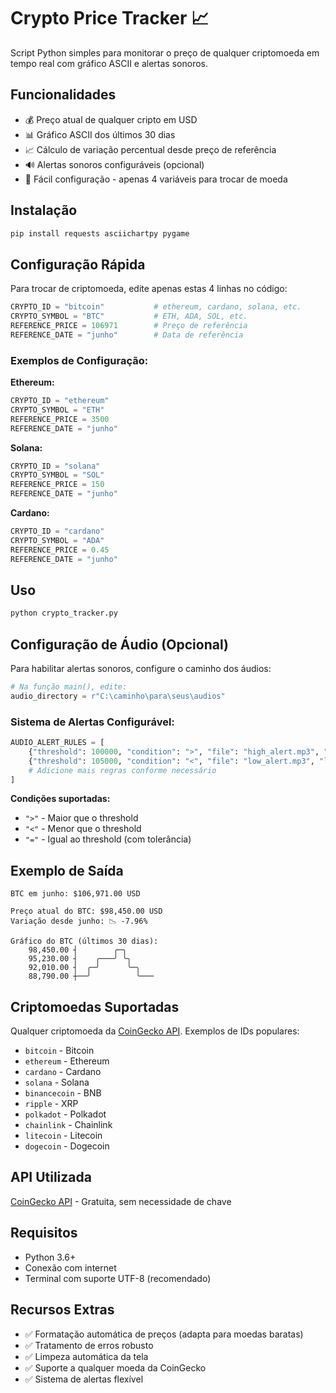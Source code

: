 # Crypto Price Tracker 📈

Script Python simples para monitorar o preço de qualquer criptomoeda em tempo real com gráfico ASCII e alertas sonoros.

## Funcionalidades

- 💰 Preço atual de qualquer cripto em USD
- 📊 Gráfico ASCII dos últimos 30 dias
- 📈 Cálculo de variação percentual desde preço de referência
- 🔊 Alertas sonoros configuráveis (opcional)
- 🎯 Fácil configuração - apenas 4 variáveis para trocar de moeda

## Instalação

```bash
pip install requests asciichartpy pygame
```

## Configuração Rápida

Para trocar de criptomoeda, edite apenas estas 4 linhas no código:

```python
CRYPTO_ID = "bitcoin"           # ethereum, cardano, solana, etc.
CRYPTO_SYMBOL = "BTC"           # ETH, ADA, SOL, etc.
REFERENCE_PRICE = 106971        # Preço de referência
REFERENCE_DATE = "junho"        # Data de referência
```

### Exemplos de Configuração:

**Ethereum:**
```python
CRYPTO_ID = "ethereum"
CRYPTO_SYMBOL = "ETH"
REFERENCE_PRICE = 3500
REFERENCE_DATE = "junho"
```

**Solana:**
```python
CRYPTO_ID = "solana"
CRYPTO_SYMBOL = "SOL"
REFERENCE_PRICE = 150
REFERENCE_DATE = "junho"
```

**Cardano:**
```python
CRYPTO_ID = "cardano"
CRYPTO_SYMBOL = "ADA"
REFERENCE_PRICE = 0.45
REFERENCE_DATE = "junho"
```

## Uso

```bash
python crypto_tracker.py
```

## Configuração de Áudio (Opcional)

Para habilitar alertas sonoros, configure o caminho dos áudios:

```python
# Na função main(), edite:
audio_directory = r"C:\caminho\para\seus\audios"
```

### Sistema de Alertas Configurável:

```python
AUDIO_ALERT_RULES = [
    {"threshold": 100000, "condition": ">", "file": "high_alert.mp3", "loops": 2},
    {"threshold": 105000, "condition": "<", "file": "low_alert.mp3", "loops": 0},
    # Adicione mais regras conforme necessário
]
```

**Condições suportadas:**
- `">"` - Maior que o threshold
- `"<"` - Menor que o threshold  
- `"="` - Igual ao threshold (com tolerância)

## Exemplo de Saída

```
BTC em junho: $106,971.00 USD

Preço atual do BTC: $98,450.00 USD
Variação desde junho: 📉 -7.96%

Gráfico do BTC (últimos 30 dias):
    98,450.00 ┤        ╭─╮
    95,230.00 ┤    ╭───╯ ╰╮
    92,010.00 ┤  ╭─╯      ╰─╮
    88,790.00 ┼──╯          ╰───
```

## Criptomoedas Suportadas

Qualquer criptomoeda da [CoinGecko API](https://www.coingecko.com/en/api). Exemplos de IDs populares:

- `bitcoin` - Bitcoin
- `ethereum` - Ethereum
- `cardano` - Cardano
- `solana` - Solana
- `binancecoin` - BNB
- `ripple` - XRP
- `polkadot` - Polkadot
- `chainlink` - Chainlink
- `litecoin` - Litecoin
- `dogecoin` - Dogecoin

## API Utilizada

[CoinGecko API](https://www.coingecko.com/en/api) - Gratuita, sem necessidade de chave

## Requisitos

- Python 3.6+
- Conexão com internet
- Terminal com suporte UTF-8 (recomendado)

## Recursos Extras

- ✅ Formatação automática de preços (adapta para moedas baratas)
- ✅ Tratamento de erros robusto
- ✅ Limpeza automática da tela
- ✅ Suporte a qualquer moeda da CoinGecko
- ✅ Sistema de alertas flexível
